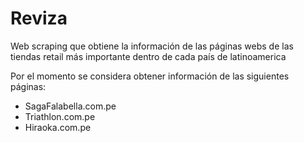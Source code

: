 # Reviza
Web scraping que obtiene la información de las páginas webs de las tiendas retail más importante dentro de cada país de latinoamerica

Por el momento se considera obtener información de las siguientes páginas:

- SagaFalabella.com.pe
- Triathlon.com.pe
- Hiraoka.com.pe
